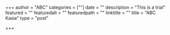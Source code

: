 +++
author = "ABC"
categories = [""]
date = ""
description = "This is a trial"
featured = ""
featuredalt = ""
featuredpath = ""
linktitle = ""
title = "ABC Kasia"
type = "post"

+++

